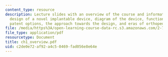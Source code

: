```yaml
---
content_type: resource
description: Lecture slides with an overview of the course and information about the
  design of a novel implantable device, diagram of the device, function of the device,
  patent options, the approach towards the design, and eras of orthopedic surgery.
file: /media/https%3A/open-learning-course-data-rc.s3.amazonaws.com/2-782j-design-of-medical-devices-and-implants-spring-2006/c2de0e72af92a4c50469fad056e8e64e_ch1_overview.pdf
file_type: application/pdf
resourcetype: Document
title: ch1_overview.pdf
uid: c2de0e72-af92-a4c5-0469-fad056e8e64e
---
```

